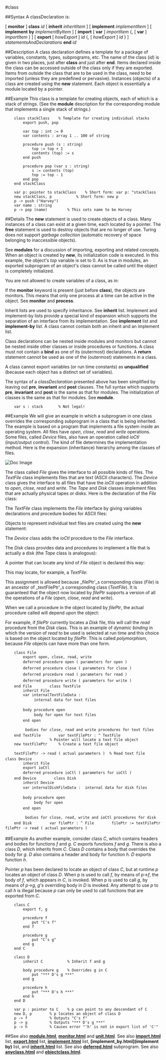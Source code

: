 
#class

##Syntax
A classDeclaration is:


[ **monitor** ]
**class** _id_
[ **inherit** _inheritItem_ ]
[ **implement** _implementItem_ ]
[ **implement** **by** _implementByItem_ ]
[ **import** [ **var** ] _importItem_ {, [ **var** ] _importItem_ } ]
[ **export** [ _howExport_ ] _id_ {, [ _howExport_ ] _id_ } ]
_statementsAndDeclarations_
**end** _id_



##Description
A class declaration defines a template for a package of variables, constants, types, subprograms, etc. The name of the class (_id_) is given in two places, just after **class** and just after **end**. Items declared inside the class can be accessed outside of the class only if they are exported. Items from outside the class that are to be used in the class, need to be imported (unless they are predefined or pervasive). Instances (objects) of a class are created using the **new** statement. Each object is essentially a module located by a pointer.


##Example
This class is a template for creating objects, each of which is a stack of strings. (See the **module** description for the corresponding module that implements a single stack of strings.)

        class stackClass    % Template for creating individual stacks
            export push, pop
        
            var top : int := 0
            var contents : array 1 .. 100 of string
        
            procedure push (s : string)
                top := top + 1
                contents (top) := s
            end push
        
            procedure pop (var s : string)
                s := contents (top)
                top := top - 1
            end pop
        end stackClass
        
        var p: pointer to stackClass    % Short form: var p: ^stackClass
        new stackClass, p           % Short form: new p
        p -> push ("Harvey")
        var name : string
        p -> pop (name)         % This sets name to be Harvey
##Details
The **new** statement is used to create objects of a class. Many instances of a class can exist at a given time, each located by a pointer. The **free** statement is used to destroy objects that are no longer of use. Turing does not support _garbage collection_ (automatic recovery of space belonging to inaccessible objects).

See **modules** for a discussion of importing, exporting and related concepts. When an object is created by **new**, its initialization code is executed. In this example, the object's _top_ variable is set to 0. As is true in modules, an exported subprogram of an object's class cannot be called until the object is completely initialized.

You are not allowed to create variables of a class, as in:

If the **monitor** keyword is present (just before **class**), the objects are monitors. This means that only one process at a time can be active in the object. See **monitor** and **process**.

Inherit lists are used to specify inheritance. See **inherit** list. Implement and implement-by lists provide a special kind of expansion which supports the separation of an interface from its implementation. See **implement** list and **implement-by** list. A class cannot contain both an inherit and an implement list.

Class declarations can be nested inside modules and monitors but cannot be nested inside other classes or inside procedures or functions. A class must not contain a **bind** as one of its (outermost) declarations. A **return** statement cannot be used as one of the (outermost) statements in a class.

A class cannot export variables (or run time constants) as **unqualified** (because each object has a distinct set of variables).

The syntax of a _classDeclaration_ presented above has been simplified by leaving out **pre**, **invariant** and **post** clauses. The full syntax which supports **pre**, **invariant** and **post** is the same as that for modules. The initialization of classes is the same as that for modules. See **module**.

        var s : stack       % Not legal!
##Example
We will give an example in which a subprogram in one class overrides the corresponding subprogram in a class that is being inherited. The example is based on a program that implements a file system inside an operating system. All files have _open_, _close_, _read_ and _write_ operations. Some files, called _Device_ files, also have an operation called _ioCtl_ (input/output control). The kind of file determines the implementation method. Here is the expansion (inheritance) hierarchy among the classes of files.





![Doc Image](class01.gif)

The class called _File_ gives the interface to all possible kinds of files. The _TextFile_ class implements files that are text (ASCII characters). The _Device_ class gives the interface to all files that have the _ioCtl_ operation in addition to _open_, _close_, _read_ and _write_. The _Tape_ and _Disk_ classes implement files that are actually physical tapes or disks. Here is the declaration of the _File_ class:

The _TextFile_ class implements the _File_ interface by giving variables declarations and procedure bodies for ASCII files:

Objects to represent individual text files are created using the **new** statement:

The _Device_ class adds the _ioCtl_ procedure to the _File_ interface.

The _Disk_ class provides data and procedures to implement a file that is actually a disk (the _Tape_ class is analogous):

A pointer that can locate any kind of _File_ object is declared this way:

This may locate, for example, a _TextFile_:

This assignment is allowed because _filePtr'_s corresponding class (_File_) is an ancestor of _textFilePtr'_s corresponding class (_TextFile_). It is guaranteed that the object now located by _filePtr_ supports a version of all the operations of a _File_ (_open_, _close_, _read_ and _write_).

When we call a procedure in the object located by _filePtr_, the actual procedure called will depend upon the object:

For example, if _filePtr_ currently locates a _Disk_ file, this will call the _read_ procedure from the _Disk_ class. This is an example of _dynamic_ _binding_ in which  the version of _read_ to be used is selected at run time and this choice is based on the object located by _filePtr_. This is called _polymorphism_, because _File_ objects can have more than one form.

        class File
            export open, close, read, write
            deferred procedure open ( parameters for open )
            deferred procedure close ( parameters for close )
            deferred procedure read ( parameters for read )
            deferred procedure write ( parameters for write )
        end File        class TextFile
            inherit File
            var internalTextFileData :
                 internal data for text files 
        
            body procedure open
                 body for open for text files 
            end open
        
             bodies for close, read and write procedures for text files
        end TextFile        var textFilePtr : ^ TextFile
                        % Pointer will locate a text file object
        new textFilePtr     % Create a text file object
        
        textFilePtr -> read ( actual parameters )  % Read text file        class Device
            inherit File
            export ioCtl
            deferred procedure ioCtl ( parameters for ioCtl )
        end Device        class Disk
            inherit Device
            var internalDiskFileData :  internal data for disk files
        
            body procedure open
                 body for open 
            end open
        
             bodies for close, read, write and ioCtl procedures for disk 
        end Disk        var filePtr : ^ File        filePtr := textFilePtr        filePtr -> read ( actual parameters )
##Example
As another example, consider class _C_, which contains headers and bodies for functions _f_ and _g_. _C_ exports functions _f_ and _g_. There is also a class _D_, which inherits from _C_. Class _D_ contains a body that overrides the body for _g_. _D_ also contains a header and body for function _h_. _D_ exports function _h_.

Pointer _p_ has been declared to locate an object of class _C_, but at runtime _p_ locates an object of class _D_. When p is used to call _f_, by means of _p_->_f_, the body of _f_, which appears in _C_, is invoked. When p is used to call _g_, by means of _p_->_g_, _g_'s overriding body in _D_ is invoked. Any attempt to use _p_ to call _h_ is illegal because _p_ can only be used to call functions that are exported from _C_.

        class C
            export f, g
        
            procedure f
                put "C's f"
            end f
        
            procedure g
                put "C's g"
            end g
        end C
        
        class D
            inherit C           % Inherit f and g
        
            body procedure g    % Overrides g in C
                put "*** D's g ***"
            end g
        
            procedure h
                put "*** D's h ***"
            end h
        end D

        var p : pointer to C    % p can point to any descendant of C
        new D, p        % p locates an object of class D
        p -> f          % Outputs "C's f"
        p -> g          % Outputs "*** D's g ***"
        p -> h          % Causes error "'h' is not in export list of 'C'"
##See also
**[module.html](module)**, **[monitor.html](monitor)** and **[unit.html](unit)**. See also **[import.html](import)** list, **[export.html](export)** list, **[implement.html](implement)** list, **[implement_by.html](implement by)** list, and **[inherit.html](inherit)** list. See also **[deferred.html](deferred)** subprogram. See also **[anyclass.html](anyclass)** and **[objectclass.html](objectclass)**.

